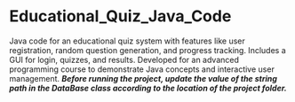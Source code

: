 # Educational_Quiz_Java_Code
Java code for an educational quiz system with features like user registration, random question generation, and progress tracking. Includes a GUI for login, quizzes, and results. Developed for an advanced programming course to demonstrate Java concepts and interactive user management.
***Before running the project, update the value of the string path in the DataBase class according to the location of the project folder.***
